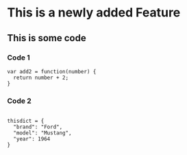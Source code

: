 # This is a newly added Feature 

## This is some code


### Code 1
```
var add2 = function(number) {
  return number + 2;
}
```

### Code 2

```

thisdict = {
  "brand": "Ford",
  "model": "Mustang",
  "year": 1964
}

```